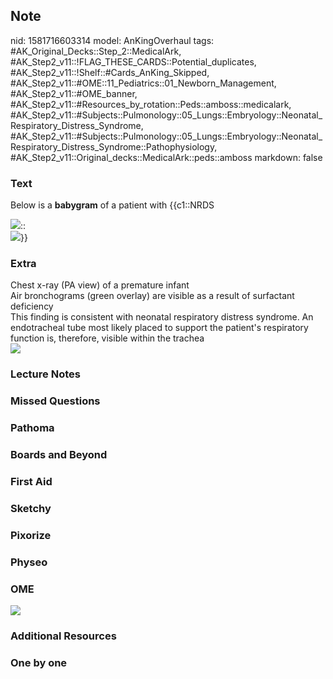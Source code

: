 ## Note
nid: 1581716603314
model: AnKingOverhaul
tags: #AK_Original_Decks::Step_2::MedicalArk, #AK_Step2_v11::!FLAG_THESE_CARDS::Potential_duplicates, #AK_Step2_v11::!Shelf::#Cards_AnKing_Skipped, #AK_Step2_v11::#OME::11_Pediatrics::01_Newborn_Management, #AK_Step2_v11::#OME_banner, #AK_Step2_v11::#Resources_by_rotation::Peds::amboss::medicalark, #AK_Step2_v11::#Subjects::Pulmonology::05_Lungs::Embryology::Neonatal_Respiratory_Distress_Syndrome, #AK_Step2_v11::#Subjects::Pulmonology::05_Lungs::Embryology::Neonatal_Respiratory_Distress_Syndrome::Pathophysiology, #AK_Step2_v11::Original_decks::MedicalArk::peds::amboss
markdown: false

### Text
Below is a <b>babygram</b> of a patient with {{c1::NRDS
<div>
  <img src="5081d93cccf0f.jpg">::
  <div>
    <div>
      <img src="big_5081d93cccf0f.jpg">}}
    </div>
  </div>
</div>

### Extra
<div>
  Chest x-ray (PA view) of a premature infant
</div>
<div>
  Air bronchograms (green overlay) are visible as a result of
  surfactant deficiency
</div>
<div>
  This finding is consistent with neonatal respiratory distress
  syndrome. An endotracheal tube most likely placed to support the
  patient's respiratory function is, therefore, visible within the
  trachea
</div>
<div><img src=
"paste-44e59558f47c2d4f4584000a1a216fdc0653722c.jpg"></div>

### Lecture Notes


### Missed Questions


### Pathoma


### Boards and Beyond


### First Aid


### Sketchy


### Pixorize


### Physeo


### OME
<div class="ome-widget">
  <a href="https://onlinemeded.org?ref=anki"><img src=
  "_OME_AnkiFlashcards_General_3.png"></a>
</div>

### Additional Resources


### One by one

